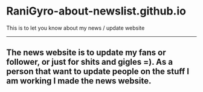 # RaniGyro-about-newslist.github.io
This is to let you know about my news / update website

-----------------------------------------------------------------------------------------------------------------------------------------------------------------------------
The news website is to update my fans or follower, or just for shits and gigles =).
As a person that want to update people on the stuff I am working I made the news website.
-----------------------------------------------------------------------------------------------------------------------------------------------------------------------------
